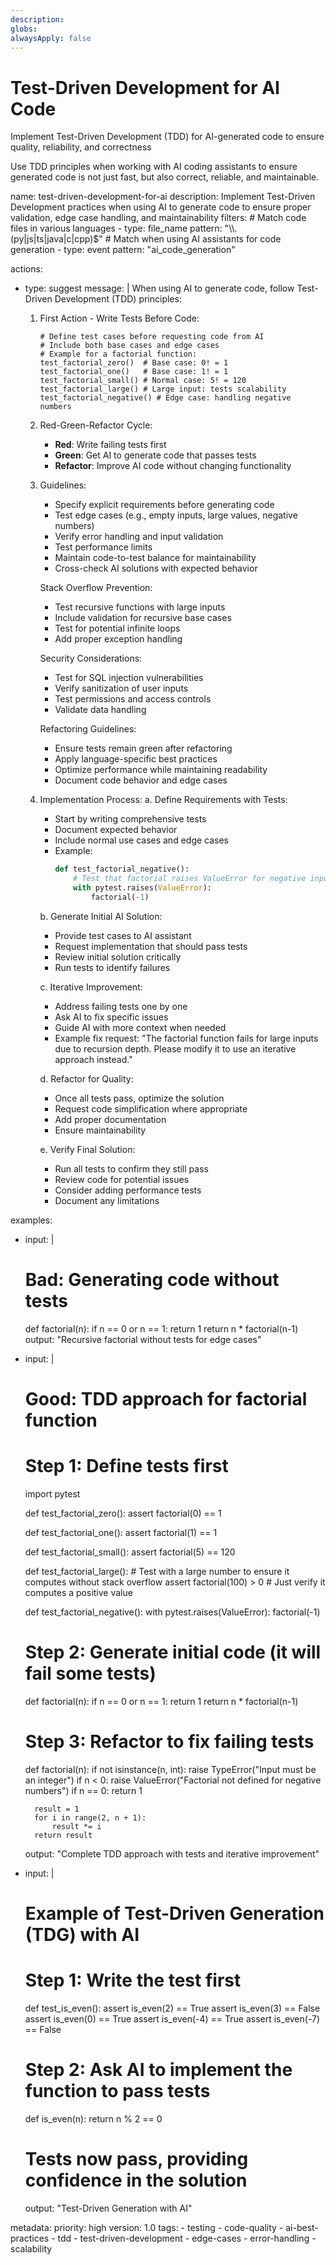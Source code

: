 ```yaml
---
description:
globs:
alwaysApply: false
---
```

# Test-Driven Development for AI Code

Implement Test-Driven Development (TDD) for AI-generated code to ensure quality, reliability, and correctness

Use TDD principles when working with AI coding assistants to ensure generated code is not just fast, but also correct, reliable, and maintainable.

<rule>
name: test-driven-development-for-ai
description: Implement Test-Driven Development practices when using AI to generate code to ensure proper validation, edge case handling, and maintainability
filters:
  # Match code files in various languages
  - type: file_name
    pattern: "\\.(py|js|ts|java|c|cpp)$"
  # Match when using AI assistants for code generation
  - type: event
    pattern: "ai_code_generation"

actions:
  - type: suggest
    message: |
      When using AI to generate code, follow Test-Driven Development (TDD) principles:

      1. First Action - Write Tests Before Code:
         ```
         # Define test cases before requesting code from AI
         # Include both base cases and edge cases
         # Example for a factorial function:
         test_factorial_zero()  # Base case: 0! = 1
         test_factorial_one()   # Base case: 1! = 1
         test_factorial_small() # Normal case: 5! = 120
         test_factorial_large() # Large input: tests scalability
         test_factorial_negative() # Edge case: handling negative numbers
         ```

      2. Red-Green-Refactor Cycle:
         - **Red**: Write failing tests first
         - **Green**: Get AI to generate code that passes tests
         - **Refactor**: Improve AI code without changing functionality

      3. Guidelines:
         - Specify explicit requirements before generating code
         - Test edge cases (e.g., empty inputs, large values, negative numbers)
         - Verify error handling and input validation
         - Test performance limits
         - Maintain code-to-test balance for maintainability
         - Cross-check AI solutions with expected behavior

         Stack Overflow Prevention:
         - Test recursive functions with large inputs
         - Include validation for recursive base cases
         - Test for potential infinite loops
         - Add proper exception handling

         Security Considerations:
         - Test for SQL injection vulnerabilities
         - Verify sanitization of user inputs
         - Test permissions and access controls
         - Validate data handling

         Refactoring Guidelines:
         - Ensure tests remain green after refactoring
         - Apply language-specific best practices
         - Optimize performance while maintaining readability
         - Document code behavior and edge cases

      4. Implementation Process:
         a. Define Requirements with Tests:
            - Start by writing comprehensive tests
            - Document expected behavior
            - Include normal use cases and edge cases
            - Example:
              ```python
              def test_factorial_negative():
                  # Test that factorial raises ValueError for negative inputs
                  with pytest.raises(ValueError):
                      factorial(-1)
              ```

         b. Generate Initial AI Solution:
            - Provide test cases to AI assistant
            - Request implementation that should pass tests
            - Review initial solution critically
            - Run tests to identify failures

         c. Iterative Improvement:
            - Address failing tests one by one
            - Ask AI to fix specific issues
            - Guide AI with more context when needed
            - Example fix request:
              "The factorial function fails for large inputs due to recursion depth.
               Please modify it to use an iterative approach instead."

         d. Refactor for Quality:
            - Once all tests pass, optimize the solution
            - Request code simplification where appropriate
            - Add proper documentation
            - Ensure maintainability

         e. Verify Final Solution:
            - Run all tests to confirm they still pass
            - Review code for potential issues
            - Consider adding performance tests
            - Document any limitations

examples:
  - input: |
      # Bad: Generating code without tests
      def factorial(n):
          if n == 0 or n == 1:
              return 1
          return n * factorial(n-1)
    output: "Recursive factorial without tests for edge cases"

  - input: |
      # Good: TDD approach for factorial function

      # Step 1: Define tests first
      import pytest

      def test_factorial_zero():
          assert factorial(0) == 1

      def test_factorial_one():
          assert factorial(1) == 1

      def test_factorial_small():
          assert factorial(5) == 120

      def test_factorial_large():
          # Test with a large number to ensure it computes without stack overflow
          assert factorial(100) > 0  # Just verify it computes a positive value

      def test_factorial_negative():
          with pytest.raises(ValueError):
              factorial(-1)

      # Step 2: Generate initial code (it will fail some tests)
      def factorial(n):
          if n == 0 or n == 1:
              return 1
          return n * factorial(n-1)

      # Step 3: Refactor to fix failing tests
      def factorial(n):
          if not isinstance(n, int):
              raise TypeError("Input must be an integer")
          if n < 0:
              raise ValueError("Factorial not defined for negative numbers")
          if n == 0:
              return 1

          result = 1
          for i in range(2, n + 1):
              result *= i
          return result
    output: "Complete TDD approach with tests and iterative improvement"

  - input: |
      # Example of Test-Driven Generation (TDG) with AI

      # Step 1: Write the test first
      def test_is_even():
          assert is_even(2) == True
          assert is_even(3) == False
          assert is_even(0) == True
          assert is_even(-4) == True
          assert is_even(-7) == False

      # Step 2: Ask AI to implement the function to pass tests
      def is_even(n):
          return n % 2 == 0

      # Tests now pass, providing confidence in the solution
    output: "Test-Driven Generation with AI"

metadata:
  priority: high
  version: 1.0
  tags:
    - testing
    - code-quality
    - ai-best-practices
    - tdd
    - test-driven-development
    - edge-cases
    - error-handling
    - scalability
</rule>
